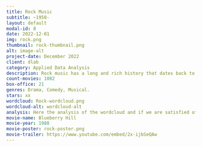 ```yaml
---
title: Rock Music
subtitle: ~1950-
layout: default
modal-id: 8
date: 2022-12-01
img: rock.png
thumbnail: rock-thumbnail.png
alt: image-alt
project-date: December 2022
client: dlab
category: Applied Data Analysis
description: Rock music has a long and rich history that dates back to the 1950s. It originated in the United States, drawing heavily from blues and country music, and it quickly gained popularity around the world. In the 1960s, rock music underwent a major transformation with the emergence of bands who helped to popularize the genre and establish it as a mainstream form of music. In the 1970s and 1980s, rock music diversified and spawned numerous subgenres, such as hard rock, heavy metal, punk, and alternative rock, each with its own distinct sound and style. Today, rock music remains a popular and influential genre, with many contemporary artists drawing inspiration from its rich history and evolving it in new and innovative ways.
count-movies: 1082
box-office: 21
genres: Drama, Comedy, Musical.
stars: xx
wordcloud: Rock-wordcloud.png
wordcloud-alt: wordcloud-alt
analysis: Here the analysis of the wordcloud and if we are satisfied of the classification.
movie-name: Blueberry Hill
movie-year: 1988
movie-poster: rock-poster.png
movie-trailer: https://www.youtube.com/embed/2x-ijbSeQAw
---
```

